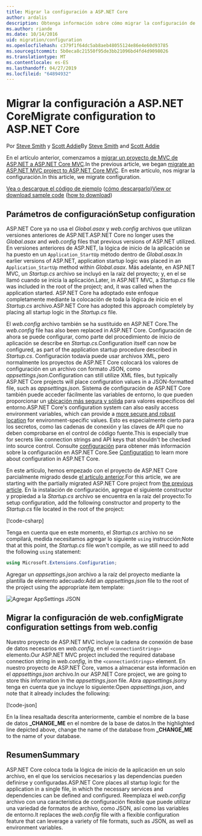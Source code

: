 ```yaml
---
title: Migrar la configuración a ASP.NET Core
author: ardalis
description: Obtenga información sobre cómo migrar la configuración de un proyecto de MVC de ASP.NET a un proyecto de ASP.NET Core MVC.
ms.author: riande
ms.date: 10/14/2016
uid: migration/configuration
ms.openlocfilehash: c379f1f64dc5ab8aeb48055124e86e4e60d93785
ms.sourcegitcommit: 5b0eca8c21550f95de3bb21096bd4fd4d9098026
ms.translationtype: MT
ms.contentlocale: es-ES
ms.lasthandoff: 04/27/2019
ms.locfileid: "64894932"
---
```

# <a name="migrate-configuration-to-aspnet-core"></a><span data-ttu-id="a1858-103">Migrar la configuración a ASP.NET Core</span><span class="sxs-lookup"><span data-stu-id="a1858-103">Migrate configuration to ASP.NET Core</span></span>

<span data-ttu-id="a1858-104">Por [Steve Smith](https://ardalis.com/) y [Scott Addie](https://scottaddie.com)</span><span class="sxs-lookup"><span data-stu-id="a1858-104">By [Steve Smith](https://ardalis.com/) and [Scott Addie](https://scottaddie.com)</span></span>

<span data-ttu-id="a1858-105">En el artículo anterior, comenzamos a [migrar un proyecto de MVC de ASP.NET a ASP.NET Core MVC](xref:migration/mvc).</span><span class="sxs-lookup"><span data-stu-id="a1858-105">In the previous article, we began [migrate an ASP.NET MVC project to ASP.NET Core MVC](xref:migration/mvc).</span></span> <span data-ttu-id="a1858-106">En este artículo, nos migrar la configuración.</span><span class="sxs-lookup"><span data-stu-id="a1858-106">In this article, we migrate configuration.</span></span>

<span data-ttu-id="a1858-107">[Vea o descargue el código de ejemplo](https://github.com/aspnet/AspNetCore.Docs/tree/master/aspnetcore/migration/configuration/samples) ([cómo descargarlo](xref:index#how-to-download-a-sample))</span><span class="sxs-lookup"><span data-stu-id="a1858-107">[View or download sample code](https://github.com/aspnet/AspNetCore.Docs/tree/master/aspnetcore/migration/configuration/samples) ([how to download](xref:index#how-to-download-a-sample))</span></span>

## <a name="setup-configuration"></a><span data-ttu-id="a1858-108">Parámetros de configuración</span><span class="sxs-lookup"><span data-stu-id="a1858-108">Setup configuration</span></span>

<span data-ttu-id="a1858-109">ASP.NET Core ya no usa el *Global.asax* y *web.config* archivos que utilizan versiones anteriores de ASP.NET.</span><span class="sxs-lookup"><span data-stu-id="a1858-109">ASP.NET Core no longer uses the *Global.asax* and *web.config* files that previous versions of ASP.NET utilized.</span></span> <span data-ttu-id="a1858-110">En versiones anteriores de ASP.NET, la lógica de inicio de la aplicación se ha puesto en un `Application_StartUp` método dentro de *Global.asax*.</span><span class="sxs-lookup"><span data-stu-id="a1858-110">In earlier versions of ASP.NET, application startup logic was placed in an `Application_StartUp` method within *Global.asax*.</span></span> <span data-ttu-id="a1858-111">Más adelante, en ASP.NET MVC, un *Startup.cs* archivo se incluyó en la raíz del proyecto; y, en el se llamó cuando se inicia la aplicación.</span><span class="sxs-lookup"><span data-stu-id="a1858-111">Later, in ASP.NET MVC, a *Startup.cs* file was included in the root of the project; and, it was called when the application started.</span></span> <span data-ttu-id="a1858-112">ASP.NET Core ha adoptado este enfoque completamente mediante la colocación de toda la lógica de inicio en el *Startup.cs* archivo.</span><span class="sxs-lookup"><span data-stu-id="a1858-112">ASP.NET Core has adopted this approach completely by placing all startup logic in the *Startup.cs* file.</span></span>

<span data-ttu-id="a1858-113">El *web.config* archivo también se ha sustituido en ASP.NET Core.</span><span class="sxs-lookup"><span data-stu-id="a1858-113">The *web.config* file has also been replaced in ASP.NET Core.</span></span> <span data-ttu-id="a1858-114">Configuración de ahora se puede configurar, como parte del procedimiento de inicio de aplicación se describe en *Startup.cs*.</span><span class="sxs-lookup"><span data-stu-id="a1858-114">Configuration itself can now be configured, as part of the application startup procedure described in *Startup.cs*.</span></span> <span data-ttu-id="a1858-115">Configuración todavía puede usar archivos XML, pero normalmente los proyectos de ASP.NET Core colocará los valores de configuración en un archivo con formato JSON, como *appsettings.json*.</span><span class="sxs-lookup"><span data-stu-id="a1858-115">Configuration can still utilize XML files, but typically ASP.NET Core projects will place configuration values in a JSON-formatted file, such as *appsettings.json*.</span></span> <span data-ttu-id="a1858-116">Sistema de configuración de ASP.NET Core también puede acceder fácilmente las variables de entorno, lo que pueden proporcionar un [ubicación más segura y sólida](xref:security/app-secrets) para valores específicos del entorno.</span><span class="sxs-lookup"><span data-stu-id="a1858-116">ASP.NET Core's configuration system can also easily access environment variables, which can provide a [more secure and robust location](xref:security/app-secrets) for environment-specific values.</span></span> <span data-ttu-id="a1858-117">Esto es especialmente cierto para los secretos, como las cadenas de conexión y las claves de API que no deben comprobarse en el control de código fuente.</span><span class="sxs-lookup"><span data-stu-id="a1858-117">This is especially true for secrets like connection strings and API keys that shouldn't be checked into source control.</span></span> <span data-ttu-id="a1858-118">Consulte [configuración](xref:fundamentals/configuration/index) para obtener más información sobre la configuración en ASP.NET Core.</span><span class="sxs-lookup"><span data-stu-id="a1858-118">See [Configuration](xref:fundamentals/configuration/index) to learn more about configuration in ASP.NET Core.</span></span>

<span data-ttu-id="a1858-119">En este artículo, hemos empezado con el proyecto de ASP.NET Core parcialmente migrado desde [el artículo anterior](xref:migration/mvc).</span><span class="sxs-lookup"><span data-stu-id="a1858-119">For this article, we are starting with the partially migrated ASP.NET Core project from [the previous article](xref:migration/mvc).</span></span> <span data-ttu-id="a1858-120">En la instalación de configuración, agregue el siguiente constructor y propiedad a la *Startup.cs* archivo se encuentra en la raíz del proyecto:</span><span class="sxs-lookup"><span data-stu-id="a1858-120">To setup configuration, add the following constructor and property to the *Startup.cs* file located in the root of the project:</span></span>

[!code-csharp[](configuration/samples/WebApp1/src/WebApp1/Startup.cs?range=11-16)]

<span data-ttu-id="a1858-121">Tenga en cuenta que en este momento, el *Startup.cs* archivo no se compilará, medida necesitamos agregar lo siguiente `using` instrucción:</span><span class="sxs-lookup"><span data-stu-id="a1858-121">Note that at this point, the *Startup.cs* file won't compile, as we still need to add the following `using` statement:</span></span>

```csharp
using Microsoft.Extensions.Configuration;
```

<span data-ttu-id="a1858-122">Agregar un *appsettings.json* archivo a la raíz del proyecto mediante la plantilla de elemento adecuado:</span><span class="sxs-lookup"><span data-stu-id="a1858-122">Add an *appsettings.json* file to the root of the project using the appropriate item template:</span></span>

![Agregar AppSettings JSON](configuration/_static/add-appsettings-json.png)

## <a name="migrate-configuration-settings-from-webconfig"></a><span data-ttu-id="a1858-124">Migrar la configuración de web.config</span><span class="sxs-lookup"><span data-stu-id="a1858-124">Migrate configuration settings from web.config</span></span>

<span data-ttu-id="a1858-125">Nuestro proyecto de ASP.NET MVC incluye la cadena de conexión de base de datos necesarios en *web.config*, en el `<connectionStrings>` elemento.</span><span class="sxs-lookup"><span data-stu-id="a1858-125">Our ASP.NET MVC project included the required database connection string in *web.config*, in the `<connectionStrings>` element.</span></span> <span data-ttu-id="a1858-126">En nuestro proyecto de ASP.NET Core, vamos a almacenar esta información en el *appsettings.json* archivo.</span><span class="sxs-lookup"><span data-stu-id="a1858-126">In our ASP.NET Core project, we are going to store this information in the *appsettings.json* file.</span></span> <span data-ttu-id="a1858-127">Abra *appsettings.json*y tenga en cuenta que ya incluye lo siguiente:</span><span class="sxs-lookup"><span data-stu-id="a1858-127">Open *appsettings.json*, and note that it already includes the following:</span></span>

[!code-json[](../migration/configuration/samples/WebApp1/src/WebApp1/appsettings.json?highlight=4)]

<span data-ttu-id="a1858-128">En la línea resaltada descrita anteriormente, cambie el nombre de la base de datos **_CHANGE_ME** en el nombre de la base de datos.</span><span class="sxs-lookup"><span data-stu-id="a1858-128">In the highlighted line depicted above, change the name of the database from **_CHANGE_ME** to the name of your database.</span></span>

## <a name="summary"></a><span data-ttu-id="a1858-129">Resumen</span><span class="sxs-lookup"><span data-stu-id="a1858-129">Summary</span></span>

<span data-ttu-id="a1858-130">ASP.NET Core coloca toda la lógica de inicio de la aplicación en un solo archivo, en el que los servicios necesarios y las dependencias pueden definirse y configuradas.</span><span class="sxs-lookup"><span data-stu-id="a1858-130">ASP.NET Core places all startup logic for the application in a single file, in which the necessary services and dependencies can be defined and configured.</span></span> <span data-ttu-id="a1858-131">Reemplaza el *web.config* archivo con una característica de configuración flexible que puede utilizar una variedad de formatos de archivo, como JSON, así como las variables de entorno.</span><span class="sxs-lookup"><span data-stu-id="a1858-131">It replaces the *web.config* file with a flexible configuration feature that can leverage a variety of file formats, such as JSON, as well as environment variables.</span></span>
